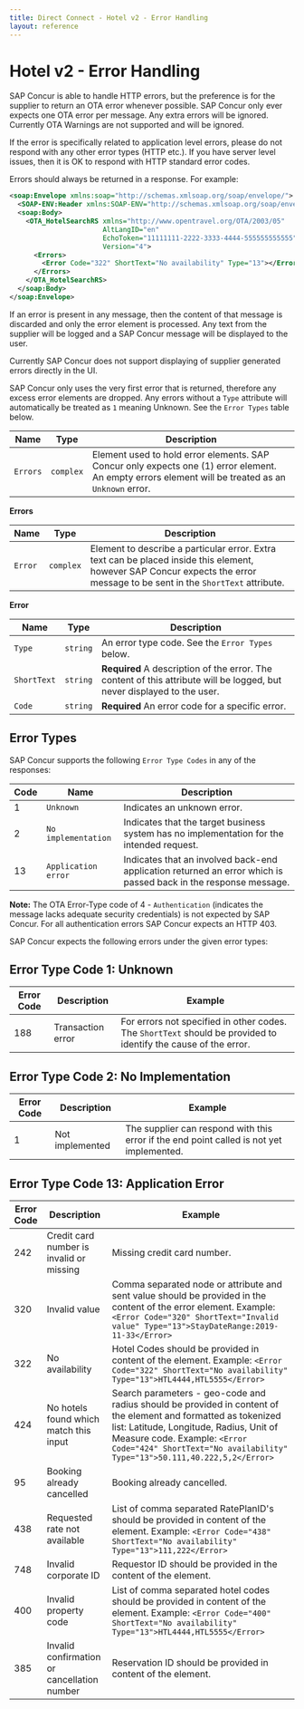 ```yaml
---
title: Direct Connect - Hotel v2 - Error Handling
layout: reference
---
```


# Hotel v2 - Error Handling

SAP Concur is able to handle HTTP errors, but the preference is for the supplier to return an OTA error whenever possible.  SAP Concur only ever expects one OTA error per message. Any extra errors will be ignored.
Currently OTA Warnings are not supported and will be ignored.

If the error is specifically related to application level errors, please do not respond with any other error types (HTTP etc.). If you have server level issues, then it is OK to respond with HTTP standard error codes.

Errors should always be returned in a response. For example:

```xml
<soap:Envelope xmlns:soap="http://schemas.xmlsoap.org/soap/envelope/">
  <SOAP-ENV:Header xmlns:SOAP-ENV="http://schemas.xmlsoap.org/soap/envelope/"/>
  <soap:Body>
    <OTA_HotelSearchRS xmlns="http://www.opentravel.org/OTA/2003/05"
                       AltLangID="en"
                       EchoToken="11111111-2222-3333-4444-555555555555" PrimaryLangID="en"
                       Version="4">
      <Errors>
        <Error Code="322" ShortText="No availability" Type="13"></Error>
      </Errors>
    </OTA_HotelSearchRS>
  </soap:Body>
</soap:Envelope>
```

If an error is present in any message, then the content of that message is discarded and only the error element is processed. Any text from the supplier will be logged and a SAP Concur message will be displayed to the user.  

Currently SAP Concur does not support displaying of supplier generated errors directly in the UI.  

SAP Concur only uses the very first error that is returned, therefore any excess error elements are dropped.  Any errors without a `Type` attribute will automatically be treated as `1` meaning Unknown.  See the `Error Types` table below.

|Name|Type| Description |
|---------|-----------|-------------|
|`Errors`|`complex`|Element used to hold error elements. SAP Concur only expects one (1) error element. An empty errors element will be treated as an `Unknown` error.|

**Errors**

|Name|Type|Description|
|---------|-----------|-------------|
|`Error`|`complex`|Element to describe a particular error. Extra text can be placed inside this element, however SAP Concur expects the error message to be sent in the `ShortText` attribute.|

**Error**

|Name|Type|Description|
|-------------|-----------|-------------|
|`Type`|`string`|An error type code. See the `Error Types` below. |
|`ShortText`|`string`|**Required** A description of the error. The content of this attribute will be logged, but never displayed to the user.|
|`Code`|`string`|**Required** An error code for a specific error.|

## <a name="error-types"></a>Error Types

SAP Concur supports the following `Error Type Codes` in any of the responses:

|Code|Name|Description|
|------|-------------------|-------------|
|1|`Unknown`|Indicates an unknown error.|
|2|`No implementation`|Indicates that the target business system has no implementation for the intended request.|
|13|`Application error`|Indicates that an involved back-end application returned an error which is passed back in the response message.|

**Note:** The OTA Error-Type code of 4 - `Authentication` (indicates the message lacks adequate security credentials) is not expected by SAP Concur.  For all authentication errors SAP Concur expects an HTTP 403.

SAP Concur expects the following errors under the given error types:

## <a name="unknown"></a>Error Type Code 1: Unknown

|Error Code|Description|Example|
|------------|-------------------|---------|
|188|Transaction error|For errors not specified in other codes. The `ShortText` should be provided to identify the cause of the error.|

## <a name="no-implementation"></a>Error Type Code 2: No Implementation

|Error Code|Description|Example|
|------------|-----------------|---------|
|1|Not implemented|The supplier can respond with this error if the end point called is not yet implemented. |

## <a name="app-error"></a>Error Type Code 13: Application Error

|Error Code|Description|Example|
|------------|---------------------------------------------|---------|
|242|Credit card number is invalid or missing|Missing credit card number.|
|320|Invalid value|Comma separated node or attribute and sent value should be provided in the content of the error element. Example: ```<Error Code="320" ShortText="Invalid value" Type="13">StayDateRange:2019-11-33</Error> ```|
|322|No availability|Hotel Codes should be provided in content of the element. Example: ```<Error Code="322" ShortText="No availability" Type="13">HTL4444,HTL5555</Error>```|  
|424|No hotels found which match this input|Search parameters - geo-code and radius should be provided in content of the element and formatted as tokenized list: Latitude, Longitude, Radius, Unit of Measure code. Example: ```<Error Code="424" ShortText="No availability" Type="13">50.111,40.222,5,2</Error>```|
|95|Booking already cancelled|Booking already cancelled.|
|438|Requested rate not available|List of comma separated RatePlanID's should be provided in content of the element. Example: ```<Error Code="438" ShortText="No availability" Type="13">111,222</Error>```|
|748|Invalid corporate ID|Requestor ID should be provided in the content of the element.|
|400|Invalid property code|List of comma separated hotel codes should be provided in content of the element. Example: ```<Error Code="400" ShortText="No availability" Type="13">HTL4444,HTL5555</Error>```|
|385|Invalid confirmation or cancellation number|Reservation ID should be provided in content of the element.|
